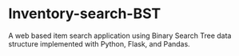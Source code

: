 # Inventory-search-BST
A web based item search application using Binary Search Tree data structure implemented with Python, Flask, and Pandas.
